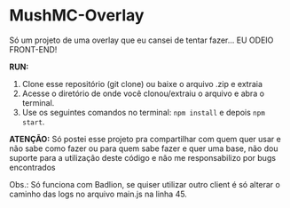 # MushMC-Overlay
Só um projeto de uma overlay que eu cansei de tentar fazer... EU ODEIO FRONT-END!

**RUN:**
1. Clone esse repositório (git clone) ou baixe o arquivo .zip e extraia
2. Acesse o diretório de onde você clonou/extraiu o arquivo e abra o terminal.
3. Use os seguintes comandos no terminal: `npm install` e depois `npm start`.

**ATENÇÃO:**
Só postei esse projeto pra compartilhar com quem quer usar e não sabe como fazer ou para quem sabe fazer e quer uma base, não dou suporte para a utilização deste código e não me responsabilizo por bugs encontrados

Obs.: Só funciona com Badlion, se quiser utilizar outro client é só alterar o caminho das logs no arquivo main.js na linha 45.
